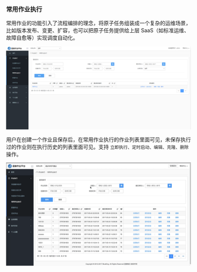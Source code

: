### 常用作业执行

常用作业的功能引入了流程编排的理念，将原子任务组装成一个复杂的运维场景，比如版本发布、变更、扩容，也可以把原子任务提供给上层 SaaS（如标准运维、故障自愈等）实现调度自动化。

![](../assets/常用作业执行.png)

用户在创建一个作业且保存后，在常用作业执行的作业列表里面可见，未保存执行过的作业则在执行历史的列表里面可见。支持 `立即执行、定时启动、编辑、克隆、删除` 操作。

![](../assets/14956348984203.gif)

